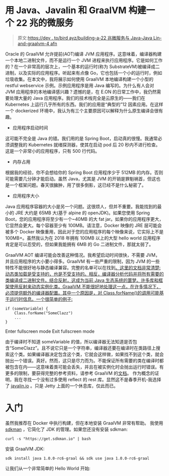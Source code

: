 # 用 Java、Javalin 和 GraalVM 构建一个 22 兆的微服务

> 原文:[https://dev . to/bird ayz/building-a-22 兆微服务与 Java-Java Lin-and-graalvm-4 afn](https://dev.to/birdayz/building-a-22-megabytes-microservice-with-java-javalin-and-graalvm-4afn)

Oracle 的 GraalVM 允许提前(AOT)编译 JVM 应用程序。这意味着，编译器构建一个本地二进制文件，而不是运行一个 JVM 进程来执行应用程序。它是如何工作的？在一个非常高的层次上，一个基本的运行时(称为 SubstrateVM)被编译成二进制，以及实际的应用程序。听起来有点像 Go，它也包括一个小的运行时，例如垃圾收集。在本文中，我将展示如何使用 GraalVM 本地编译构建一个小型的 restful webservice 示例。示例应用程序是用 Java 编写的。为什么有人会对 JVM 应用程序的本地编译感兴趣？遗憾的是，在 E.ON 的日常工作中，我仍然需要处理大量的 Java 应用程序。我们的技术栈完全是云原生的——我们在 Kubernetes 上运行几乎所有的东西。我们的应用是“典型的”12 因素应用。在这样一个 dockerized 环境中，我认为有三个主要原因可以解释为什么原生编译会很有趣。

*   应用程序启动时间

这可能不完全是 Java 的错。我们用的是 Spring Boot，启动真的很慢。我通常必须调整我的 Kubernetes 就绪探测器，使其在启动 pod 后 20 秒内不进行检查。这是一个非常小的应用程序，只有 500 行代码。

*   内存占用

根据我的经验，你不会想给你的 Spring Boot 应用程序少于 512MB 的内存。否则可能需要几分钟才能启动。虽然 Java，尤其是 JVM 的开销是罪魁祸首，但这也是一个框架问题。春天很臃肿，用了很多倒影，这已经不是什么秘密了。

*   应用程序大小

Java 应用程序容器的大小是另一个问题。这很烦人，但并不重要。我能找到的最小的 JRE 大约是 65MB 大(基于 alpine 的 openJDK)。如果您使用 Spring Boot，您的应用程序将至少有一个~40MB 的大 fat jar。如果你的应用程序更大，它显然会更大。每个容器至少有 100MB。请注意，Docker 映像的 JRE 层可能会被多个 Docker 映像重用，因此对于您的应用程序的每个映像来说，它实际上不是 100MB+。虽然我认为在 2018 年拥有 100MB 以上的大型 hello world 应用程序肯定是可以忍受的，但如果我能拥有 6MB 的 Go 二进制文件，那就太弱了。

GraalVM AOT 编译可能会改善这种情况。我希望启动时间很快，不需要 JVM，并且应用程序的大小要小得多。GraalVM 有一些严重的限制，因为 JVM 的一些特性不能很好地与静态编译兼容。完整的名单可以在找到[。这里的文档非常清楚:动态类加载是受支持的，也是不受支持的。相反，编译器分析代码并将所有需要的类编译成二进制文件。结合反射，这成为当前 Java 生态系统的噩梦。许多库和框架使用反射来动态实例化类。GraalVM 不能很好地处理这一点，在许多情况下，必须提供额外的编译器配置。其中一个原因是，对 Class.forName()的调用可能基于运行时信息。一个很简单的例子:](https://github.com/oracle/graal/blob/master/substratevm/LIMITATIONS.md) 

```
if (someVariable) {
    Class.forName("SomeClazz")
    ...
} 
```

Enter fullscreen mode Exit fullscreen mode

由于编译时不知道 someVariable 的值，所以编译器无法知道是否包含“SomeClazz”。且不说它只是一个字符串，编译器还要在编译时在类路径上搜索这个类。如果编译器决定包含这个类，它就会这样做，如果找不到这个类，就会抛出一个错误。真好。然而，这只是尽力而为。不能保证所有需要的类在编译时都被包含在内——这意味着类可能会丢失，并且在被实例化时会抛出运行时错误。有更多的限制，要获得完整的参考资料，请参考 GraalVM 的[文档](https://github.com/oracle/graal/blob/master/substratevm/LIMITATIONS.md)。
作为概念的证明，我在寻找一个没有过多使用 reflect 的 rest 库。显然这不是春季开机-我选择了 [javalin.io](https://javalin.io) 。只是 Jetty 上面的一个休息库，仅此而已。

# 入门

虽然我推荐在 Docker 中执行构建，但在本地安装 GraalVM 非常有帮助。
我使用 [sdkman](https://sdkman.io) ，它简化了 JDK 的管理。如果您还没有安装 sdkman:

`curl -s "https://get.sdkman.io" | bash`

安装 GraalVM JDK:

`sdk install java 1.0.0-rc6-graal && sdk use java 1.0.0-rc6-graal`

让我们从一个非常简单的 Hello World 开始: